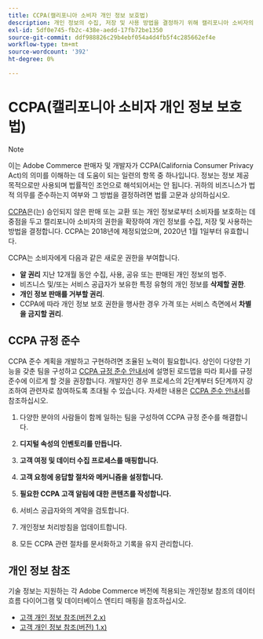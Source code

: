 ```yaml
---
title: CCPA(캘리포니아 소비자 개인 정보 보호법)
description: 개인 정보의 수집, 저장 및 사용 방법을 결정하기 위해 캘리포니아 소비자의 권리를 확장하는 CCPA(캘리포니아 소비자 개인 정보 보호법)에 대해 알아봅니다.
exl-id: 5df0e745-fb2c-438e-aedd-17fb72be1350
source-git-commit: ddf988826c29b4ebf054a4d4fb5f4c285662ef4e
workflow-type: tm+mt
source-wordcount: '392'
ht-degree: 0%

---
```


# CCPA(캘리포니아 소비자 개인 정보 보호법)

>[!NOTE]
>
>이는 Adobe Commerce 판매자 및 개발자가 CCPA(California Consumer Privacy Act)의 의미를 이해하는 데 도움이 되는 일련의 항목 중 하나입니다. 정보는 정보 제공 목적으로만 사용되며 법률적인 조언으로 해석되어서는 안 됩니다. 귀하의 비즈니스가 법적 의무를 준수하는지 여부와 그 방법을 결정하려면 법률 고문과 상의하십시오.

[CCPA](https://oag.ca.gov/privacy/ccpa)은(는) 승인되지 않은 판매 또는 교환 또는 개인 정보로부터 소비자를 보호하는 데 중점을 두고 캘리포니아 소비자의 권한을 확장하여 개인 정보를 수집, 저장 및 사용하는 방법을 결정합니다. CCPA는 2018년에 제정되었으며, 2020년 1월 1일부터 유효합니다.

CCPA는 소비자에게 다음과 같은 새로운 권한을 부여합니다.

- **알 권리** 지난 12개월 동안 수집, 사용, 공유 또는 판매된 개인 정보의 범주.
- 비즈니스 및/또는 서비스 공급자가 보유한 특정 유형의 개인 정보를 **삭제할 권한**.
- **개인 정보 판매를 거부할 권리**.
- CCPA에 따라 개인 정보 보호 권한을 행사한 경우 가격 또는 서비스 측면에서 **차별을 금지할 권리**.

## CCPA 규정 준수

CCPA 준수 계획을 개발하고 구현하려면 조율된 노력이 필요합니다. 상인이 다양한 기능을 갖춘 팀을 구성하고 [CCPA 규정 준수 안내서](https://experienceleague.adobe.com/docs/commerce-admin/start/compliance/privacy/compliance-ccpa.html?lang=ko)에 설명된 로드맵을 따라 회사를 규정 준수에 이르게 할 것을 권장합니다. 개발자인 경우 프로세스의 2단계부터 5단계까지 강조하여 관련자로 참여하도록 초대될 수 있습니다. 자세한 내용은 [CCPA 준수 안내서](https://experienceleague.adobe.com/docs/commerce-admin/start/compliance/privacy/compliance-ccpa.html?lang=ko)를 참조하십시오.

1. 다양한 분야의 사람들이 함께 일하는 팀을 구성하여 CCPA 규정 준수를 해결합니다.

1. **디지털 속성의 인벤토리를 만듭니다.**

1. **고객 여정 및 데이터 수집 프로세스를 매핑합니다.**

1. **고객 요청에 응답할 절차와 메커니즘을 설정합니다.**

1. **필요한 CCPA 고객 알림에 대한 콘텐츠를 작성합니다.**

1. 서비스 공급자와의 계약을 검토합니다.

1. 개인정보 처리방침을 업데이트합니다.

1. 모든 CCPA 관련 절차를 문서화하고 기록을 유지 관리합니다.

## 개인 정보 참조

기술 정보는 지원하는 각 Adobe Commerce 버전에 적용되는 개인정보 참조의 데이터 흐름 다이어그램 및 데이터베이스 엔티티 매핑을 참조하십시오.

- [고객 개인 정보 참조(버전 2.x)](data-m2.md)
- [고객 개인 정보 참조(버전) 1.x)](data-m1.md)
